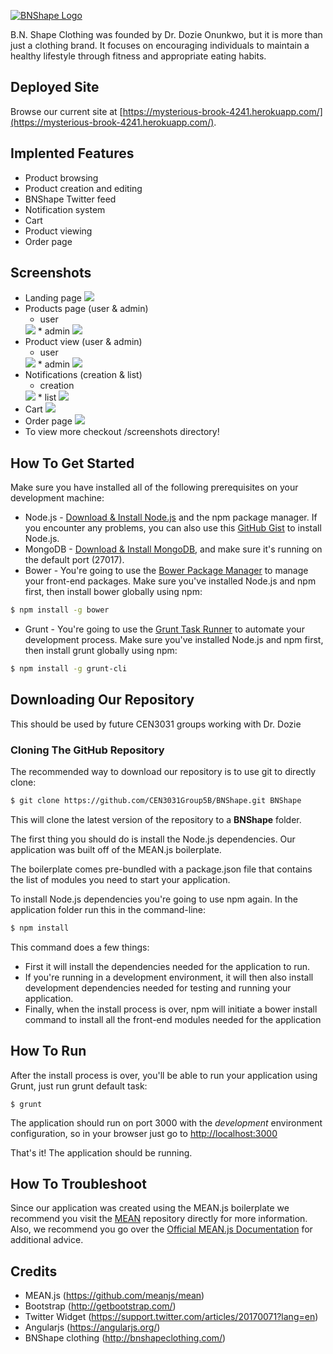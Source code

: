 [![BNShape Logo](./modules/core/client/img/brand/bnshapelogo_black.png)](http://bnshapeclothing.com/)

B.N. Shape Clothing was founded by Dr. Dozie Onunkwo, but it is more than just a clothing brand. It focuses on encouraging individuals to maintain a healthy lifestyle through fitness and appropriate eating habits.

## Deployed Site
Browse our current site at [https://mysterious-brook-4241.herokuapp.com/](https://mysterious-brook-4241.herokuapp.com/).

## Implented Features
* Product browsing
* Product creation and editing
* BNShape Twitter feed
* Notification system
* Cart
* Product viewing
* Order page

## Screenshots
* Landing page
	<img src="screenshots/12-14-2015/landing-page.jpg" />
* Products page (user & admin)
	* user
	<img src="screenshots/12-14-2015/product-page.jpg" />
	* admin
	<img src="screenshots/12-14-2015/admin-product-view.jpg" />
* Product view (user & admin)
	* user
	<img src="screenshots/12-14-2015/product-view.jpg" />
	* admin
	<img src="screenshots/12-14-2015/admin-product-edit-view.jpg" />
* Notifications (creation & list)
	* creation
	<img src="screenshots/12-14-2015/admin-create-notification-view.jpg" />
	* list
	<img src="screenshots/12-14-2015/notification-view.jpg" />
* Cart
	<img src="screenshots/12-14-2015/cart-view.jpg" />
* Order page
	<img src="screenshots/12-14-2015/order-view.jpg" />
* To view more checkout /screenshots directory!

## How To Get Started
Make sure you have installed all of the following prerequisites on your development machine:
* Node.js - [Download & Install Node.js](http://www.nodejs.org/download/) and the npm package manager. If you encounter any problems, you can also use this [GitHub Gist](https://gist.github.com/isaacs/579814) to install Node.js.
* MongoDB - [Download & Install MongoDB](http://www.mongodb.org/downloads), and make sure it's running on the default port (27017).
* Bower - You're going to use the [Bower Package Manager](http://bower.io/) to manage your front-end packages. Make sure you've installed Node.js and npm first, then install bower globally using npm:

```bash
$ npm install -g bower
```

* Grunt - You're going to use the [Grunt Task Runner](http://gruntjs.com/) to automate your development process. Make sure you've installed Node.js and npm first, then install grunt globally using npm:

```bash
$ npm install -g grunt-cli
```

## Downloading Our Repository
This should be used by future CEN3031 groups working with Dr. Dozie

### Cloning The GitHub Repository
The recommended way to download our repository is to use git to directly clone:

```bash
$ git clone https://github.com/CEN3031Group5B/BNShape.git BNShape
```

This will clone the latest version of the repository to a **BNShape** folder.

The first thing you should do is install the Node.js dependencies. Our application was built off of the MEAN.js boilerplate.

The boilerplate comes pre-bundled with a package.json file that contains the list of modules you need to start your application.

To install Node.js dependencies you're going to use npm again. In the application folder run this in the command-line:

```bash
$ npm install
```

This command does a few things:
* First it will install the dependencies needed for the application to run.
* If you're running in a development environment, it will then also install development dependencies needed for testing and running your application.
* Finally, when the install process is over, npm will initiate a bower install command to install all the front-end modules needed for the application

## How To Run
After the install process is over, you'll be able to run your application using Grunt, just run grunt default task:

```
$ grunt
```

The application should run on port 3000 with the *development* environment configuration, so in your browser just go to [http://localhost:3000](http://localhost:3000)

That's it! The application should be running.

## How To Troubleshoot
Since our application was created using the MEAN.js boilerplate we recommend you visit the [MEAN](https://github.com/meanjs/mean) repository directly for more information. Also, we recommend you go over the [Official MEAN.js Documentation](http://meanjs.org/docs.html) for additional advice.

## Credits
* MEAN.js (https://github.com/meanjs/mean)
* Bootstrap (http://getbootstrap.com/)
* Twitter Widget (https://support.twitter.com/articles/20170071?lang=en)
* Angularjs (https://angularjs.org/)
* BNShape clothing (http://bnshapeclothing.com/)
